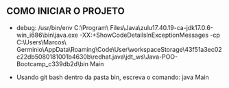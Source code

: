 ## COMO INICIAR O PROJETO
- debug:
/usr/bin/env C:\\Program\ Files\\Java\\zulu17.40.19-ca-jdk17.0.6-win_i686\\bin\\java.exe -XX:+ShowCodeDetailsInExceptionMessages -cp C:\\Users\\Marcos\ Germinio\\AppData\\Roaming\\Code\\User\\workspaceStorage\\43f51a3ec02c22db5080181001b4630b\\redhat.java\\jdt_ws\\Java-POO-Bootcamp_c339db2d\\bin Main 

- Usando git bash dentro da pasta bin, escreva o comando:
 java Main